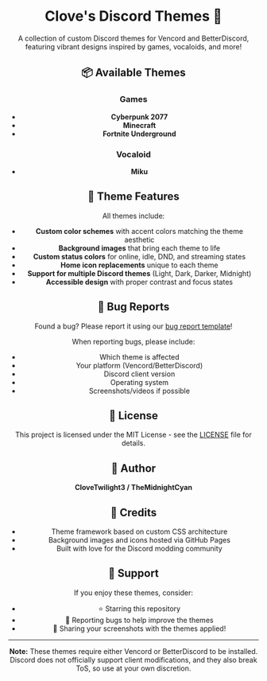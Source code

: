 <div align="center">

# Clove's Discord Themes 🎨

A collection of custom Discord themes for Vencord and BetterDiscord, featuring vibrant designs inspired by games, vocaloids, and more!

## 📦 Available Themes

### Games
- **Cyberpunk 2077**
- **Minecraft**
- **Fortnite Underground**

### Vocaloid
- **Miku**

## 🎨 Theme Features

All themes include:

- **Custom color schemes** with accent colors matching the theme aesthetic
- **Background images** that bring each theme to life
- **Custom status colors** for online, idle, DND, and streaming states
- **Home icon replacements** unique to each theme
- **Support for multiple Discord themes** (Light, Dark, Darker, Midnight)
- **Accessible design** with proper contrast and focus states

## 🐛 Bug Reports

Found a bug? Please report it using our [bug report template](https://github.com/clove-vencord-themes/themes/issues/new?template=bug-report.yml)!

When reporting bugs, please include:
- Which theme is affected
- Your platform (Vencord/BetterDiscord)
- Discord client version
- Operating system
- Screenshots/videos if possible

## 📝 License

This project is licensed under the MIT License - see the [LICENSE](LICENSE) file for details.

## 👤 Author

**CloveTwilight3 / TheMidnightCyan**

## 🌟 Credits

- Theme framework based on custom CSS architecture
- Background images and icons hosted via GitHub Pages
- Built with love for the Discord modding community

## 💖 Support

If you enjoy these themes, consider:
- ⭐ Starring this repository
- 🐛 Reporting bugs to help improve the themes
- 🎨 Sharing your screenshots with the themes applied!

---

**Note:** These themes require either Vencord or BetterDiscord to be installed. Discord does not officially support client modifications, and they also break ToS, so use at your own discretion.

</div>